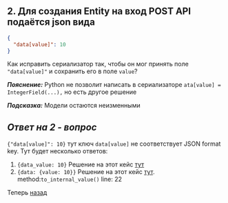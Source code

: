 ## 2. Для создания Entity на вход POST API подаётся json вида

```json
{
  "data[value]": 10
}
```

Как исправить сериализатор так, чтобы он мог принять поле `"data[value]"` и сохранить его в поле `value`?

_**Пояснение:**_ Python не позволит написать в сериализаторе `ata[value] = IntegerField(...),` но есть другое решение 

_**Подсказка:**_ Модели остаются неизменными

## *Ответ на 2 - вопрос*
`{"data[value]": 10}` тут ключ `data[value]` не соответствует JSON format key.
Тут будет несколько ответов:
1. `{data_value: 10}`
Решение на этот кейс [тут](https://github.com/man780/django/commit/e33ee34d99628696770ce31b0a4f5bb2d6acc081)
2. `{data: {value: 10}}`
Решение на этот кейс [тут](https://github.com/man780/django/blob/d3928526ba74371c29ea0383d95f6400b0018e24/api/serializers.py#L22). 
method:`to_internal_value()`  line: 22

Теперь [назад](https://github.com/man780/django)